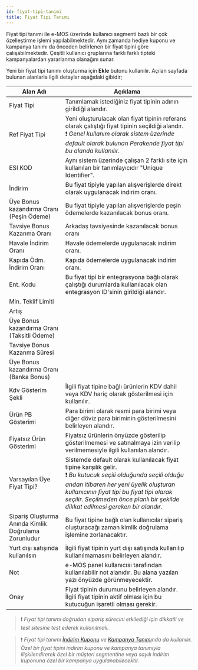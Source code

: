 ```yaml
---
id: fiyat-tipi-tanimi
title: Fiyat Tipi Tanımı
---
```


Fiyat tipi tanımı ile e-MOS üzerinde kullanıcı segmenti bazlı bir çok özelleştirme işlemi yapılabilmektedir. Aynı zamanda hediye kuponu ve kampanya tanımı da önceden belirlenen bir fiyat tipini göre çalışabilmektedir. Çeşitli kullanıcı gruplarına farklı farklı tipteki kampanyalardan yararlanma olanağını sunar.

Yeni bir fiyat tipi tanımı oluşturma için **Ekle** butonu kullanılır. Açılan sayfada bulunan alanlarla ilgili detaylar aşağıdaki gibidir;

|Alan Adı|Açıklama|
|--|--|
|Fiyat Tipi|Tanımlamak istediğiniz fiyat tipinin adının girildiği alandır.|
|Ref Fiyat Tipi|Yeni oluşturulacak olan fiyat tipinin referans olarak çalıştığı fiyat tipinin seçildiği alandır.<br>❗️ _Genel kullanım olarak sistem üzerinde default olarak bulunan Perakende fiyat tipi bu alanda kullanılır._|
|ESI KOD|Aynı sistem üzerinde çalışan 2 farklı site için kullanılan bir tanımlayıcıdır "Unique Identifier". |
|İndirim|Bu fiyat tipiyle yapılan alışverişlerde direkt olarak uygulanacak indirim oranı.|
|Üye Bonus kazandırma Oranı (Peşin Ödeme)|Bu fiyat tipiyle yapılan alışverişlerde peşin ödemelerde kazanılacak bonus oranı.|
|Tavsiye Bonus Kazanma Oranı|Arkadaş tavsiyesinde kazanılacak bonus oranı|
|Havale İndirim Oranı|Havale ödemelerde uygulanacak indirim oranı.|
|Kapıda Ödm. İndirim Oranı|Kapıda ödemelerde uygulanacak indirim oranı.|
|Ent. Kodu|Bu fiyat tipi bir entegrasyona bağlı olarak çalıştığı durumlarda kullanılacak olan entegrasyon ID'sinin girildiği alandır.|
|Min. Teklif Limiti|| 
|Artış||
|Üye Bonus kazandırma Oranı (Taksitli Ödeme)||
|Tavsiye Bonus Kazanma Süresi||
|Üye Bonus kazandırma Oranı (Banka Bonus)||
|Kdv Gösterim Şekli|İlgili fiyat tipine bağlı ürünlerin KDV dahil veya KDV hariç olarak gösterilmesi için kullanılır.|
|Ürün PB Gösterimi|Para birimi olarak resmi para birimi veya diğer döviz para biriminin gösterilmesini belirleyen alandır.|
|Fiyatsız Ürün Gösterimi|Fiyatsız ürünlerin önyüzde gösterilip gösterilmemesi ve satınalmaya izin verilip verilmemesiyle ilgili kullanılan alandır.|
|Varsayılan Üye Fiyat Tipi?|Sistemde default olarak kullanılacak fiyat tipine karşılık gelir.<br>❗️ _Bu kutucuk seçili olduğunda seçili olduğu andan itibaren her yeni üyelik oluşturan kullanıcının fiyat tipi bu fiyat tipi olarak seçilir. Seçilmeden önce planlı bir şekilde dikkat edilmesi gereken bir alandır._|
|Sipariş Oluşturma Anında Kimlik Doğrulama Zorunludur|Bu fiyat tipine bağlı olan kullanıcılar sipariş oluşturacağı zaman kimlik doğrulama işlemine zorlanacaktır.|
|Yurt dışı satışında kullanılsın|İlgili fiyat tipinin yurt dışı satışında kullanılıp kullanılmamasını belirleyen alandır.|
|Not|e-MOS panel kullanıcısı tarafından kullanılabilir not alanıdır. Bu alana yazılan yazı önyüzde görünmeyecektir.|
|Onay|Fiyat tipinin durumunu belirleyen alandır. İlgili fiyat tipinin aktif olması için bu kutucuğun işaretli olması gerekir.|


> ❗️ _Fiyat tipi tanımı doğrudan sipariş sürecini etkilediği için dikkatli ve test sitesine test ederek kullanılmalı._

> ❗️ _Fiyat tipi tanımı [İndirim Kuponu](indirim-kuponu.md) ve [Kampanya Tanımı](kampanya-tanimi.md)nda da kullanılır. Özel bir fiyat tipini indirim kuponu ve kampanya tanımıyla ilişkilendirerek özel bir müşteri segmentine veya sayılı indirim kuponuna özel bir kampanya uygulanabilecektir._
